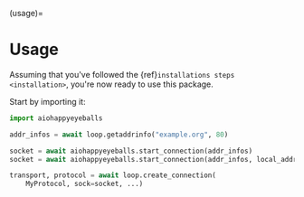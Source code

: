(usage)=

# Usage

Assuming that you've followed the {ref}`installations steps <installation>`, you're now ready to use this package.

Start by importing it:

```python
import aiohappyeyeballs

addr_infos = await loop.getaddrinfo("example.org", 80)

socket = await aiohappyeyeballs.start_connection(addr_infos)
socket = await aiohappyeyeballs.start_connection(addr_infos, local_addr_infos=local_addr_infos, happy_eyeballs_delay=0.2)

transport, protocol = await loop.create_connection(
    MyProtocol, sock=socket, ...)
```
